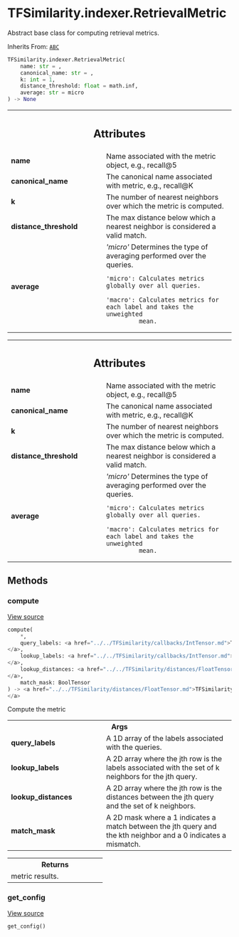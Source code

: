 # TFSimilarity.indexer.RetrievalMetric





Abstract base class for computing retrieval metrics.

Inherits From: [`ABC`](../../TFSimilarity/distances/ABC.md)


```python
TFSimilarity.indexer.RetrievalMetric(
    name: str = ,
    canonical_name: str = ,
    k: int = 1,
    distance_threshold: float = math.inf,
    average: str = micro
) -> None
```



<!-- Placeholder for "Used in" -->


<!-- Tabular view -->
 <table class="responsive fixed orange">
<colgroup><col width="214px"><col></colgroup>
<tr><th colspan="2"><h2 class="add-link">Attributes</h2></th></tr>

<tr>
<td>
<b>name</b>
</td>
<td>
Name associated with the metric object, e.g., recall@5
</td>
</tr><tr>
<td>
<b>canonical_name</b>
</td>
<td>
The canonical name associated with metric,
e.g., recall@K
</td>
</tr><tr>
<td>
<b>k</b>
</td>
<td>
The number of nearest neighbors over which the metric is computed.
</td>
</tr><tr>
<td>
<b>distance_threshold</b>
</td>
<td>
The max distance below which a nearest neighbor is
considered a valid match.
</td>
</tr><tr>
<td>
<b>average</b>
</td>
<td>
<i>'micro'</i> Determines the type of averaging performed over the
queries.

    'micro': Calculates metrics globally over all queries.

    'macro': Calculates metrics for each label and takes the unweighted
             mean.
</td>
</tr>
</table>





<!-- Tabular view -->
 <table class="responsive fixed orange">
<colgroup><col width="214px"><col></colgroup>
<tr><th colspan="2"><h2 class="add-link">Attributes</h2></th></tr>

<tr>
<td>
<b>name</b>
</td>
<td>
Name associated with the metric object, e.g., recall@5
</td>
</tr><tr>
<td>
<b>canonical_name</b>
</td>
<td>
The canonical name associated with metric,
e.g., recall@K
</td>
</tr><tr>
<td>
<b>k</b>
</td>
<td>
The number of nearest neighbors over which the metric is computed.
</td>
</tr><tr>
<td>
<b>distance_threshold</b>
</td>
<td>
The max distance below which a nearest neighbor is
considered a valid match.
</td>
</tr><tr>
<td>
<b>average</b>
</td>
<td>
<i>'micro'</i> Determines the type of averaging performed over the
queries.

    'micro': Calculates metrics globally over all queries.

    'macro': Calculates metrics for each label and takes the unweighted
             mean.
</td>
</tr>
</table>



## Methods

<h3 id="compute">compute</h3>

<a target="_blank" href="https://github.com/tensorflow/similarity/blob/main/tensorflow_similarity/retrieval_metrics/retrieval_metric.py#L76-L99">View source</a>

```python
compute(
    *,
    query_labels: <a href="../../TFSimilarity/callbacks/IntTensor.md">TFSimilarity.callbacks.IntTensor```
</a>,
    lookup_labels: <a href="../../TFSimilarity/callbacks/IntTensor.md">TFSimilarity.callbacks.IntTensor```
</a>,
    lookup_distances: <a href="../../TFSimilarity/distances/FloatTensor.md">TFSimilarity.distances.FloatTensor```
</a>,
    match_mask: BoolTensor
) -> <a href="../../TFSimilarity/distances/FloatTensor.md">TFSimilarity.distances.FloatTensor```
</a>
```


Compute the metric


<!-- Tabular view -->
 <table class="responsive fixed orange">
<colgroup><col width="214px"><col></colgroup>
<tr><th colspan="2">Args</th></tr>

<tr>
<td>
<b>query_labels</b>
</td>
<td>
A 1D array of the labels associated with the queries.
</td>
</tr><tr>
<td>
<b>lookup_labels</b>
</td>
<td>
A 2D array where the jth row is the labels
associated with the set of k neighbors for the jth query.
</td>
</tr><tr>
<td>
<b>lookup_distances</b>
</td>
<td>
A 2D array where the jth row is the distances
between the jth query and the set of k neighbors.
</td>
</tr><tr>
<td>
<b>match_mask</b>
</td>
<td>
A 2D mask where a 1 indicates a match between the
jth query and the kth neighbor and a 0 indicates a mismatch.
</td>
</tr>
</table>



<!-- Tabular view -->
 <table class="responsive fixed orange">
<colgroup><col width="214px"><col></colgroup>
<tr><th colspan="2">Returns</th></tr>
<tr class="alt">
<td colspan="2">
metric results.
</td>
</tr>

</table>



<h3 id="get_config">get_config</h3>

<a target="_blank" href="https://github.com/tensorflow/similarity/blob/main/tensorflow_similarity/retrieval_metrics/retrieval_metric.py#L68-L74">View source</a>

```python
get_config()
```







